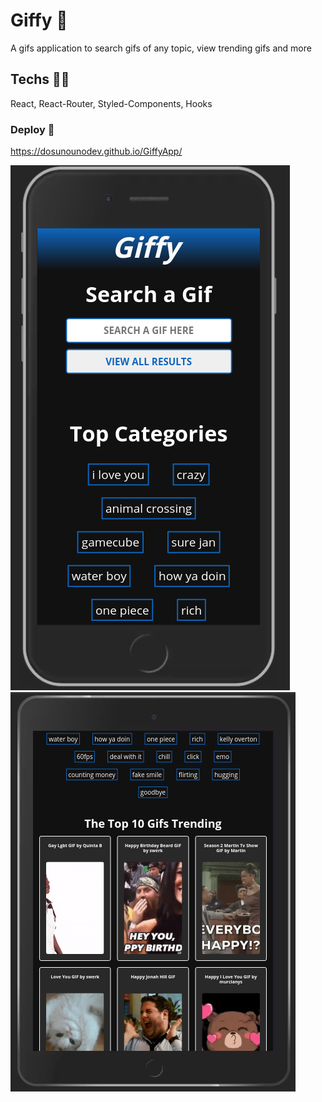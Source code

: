 # Giffy 📍

A gifs application to search gifs of any topic, view trending gifs and more

## Techs 🧑‍💻

React, React-Router, Styled-Components, Hooks

### Deploy 🚀

https://dosunounodev.github.io/GiffyApp/

![giffy1](/githubscreenshots/giffy1.png?raw=true 'giffy1')
![giffy2](/githubscreenshots/giffy2.png?raw=true 'giffy2')
